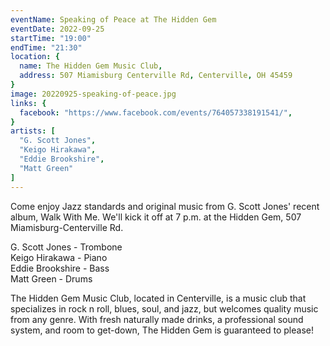 ```yaml
---
eventName: Speaking of Peace at The Hidden Gem
eventDate: 2022-09-25
startTime: "19:00"
endTime: "21:30"
location: {
  name: The Hidden Gem Music Club,
  address: 507 Miamisburg Centerville Rd, Centerville, OH 45459
}
image: 20220925-speaking-of-peace.jpg
links: {
  facebook: "https://www.facebook.com/events/764057338191541/",
}
artists: [
  "G. Scott Jones",
  "Keigo Hirakawa",
  "Eddie Brookshire",
  "Matt Green"
]
---
```


Come enjoy Jazz standards and original music from G. Scott Jones' recent album, Walk With Me. We'll kick it off at 7 p.m. at the Hidden Gem, 507 Miamisburg-Centerville Rd.

G. Scott Jones - Trombone  
Keigo Hirakawa - Piano  
Eddie Brookshire - Bass  
Matt Green - Drums

The Hidden Gem Music Club, located in Centerville, is a music club that specializes in rock n roll, blues, soul, and jazz, but welcomes quality music from any genre. With fresh naturally made drinks, a professional sound system, and room to get-down, The Hidden Gem is guaranteed to please!
